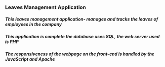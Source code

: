 ### Leaves Management Application 
##### This leaves management application- manages and tracks the leaves of employees in the company
##### This application is complete the database uses SQL, the web server used is PHP 
##### The responsiveness of the webpage on the front-end is handled by the JavaScript and Apache